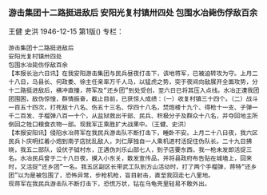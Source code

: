 ### 游击集团十二路挺进敌后  安阳光复村镇卅四处  包围水冶毙伤俘敌百余
王健  史洪
1946-12-15
第1版()
专栏：

    游击集团十二路挺进敌后
    安阳光复村镇卅四处
    包围水冶毙伤俘敌百余
    【本报长治六日讯】在我安阳游击集团与民兵昼夜打击下，该地蒋军，已被迫转攻为守。上月二十八日，马县长、何政委、徐主任亲率万千人马，以猛虎之势，突于夜间向敌展开全面攻势，分十二路挺进敌后，横冲直撞，蒋军及“还乡团”到处受创，至六日已将其压入点线。水冶正遭我团团围困，敌伪惊惶，群情振奋，截止目前，已获惊人成绩：（一）收复村镇三十四个。（二）战斗一百五十四次，打死敌十八名、伤五十三名、俘四十八名，焚炮楼十九个、得枪十一支、子弹一千二百发、手榴弹八百一十个，从监狱救出干部、民兵、积极分子及群众十八名，并夺回地主所倒回之牲口粮食衣物一部。现我军正乘胜扩大战果中。（王健、史洪）
    【本报安阳讯】侵陷水冶蒋军在我民兵游击队不断打击下，睡卧不安。上月二十八日夜，我六区民兵卜庆明扛着小炮到南子店扰乱敌人，刘仁厚独自一人乘机进村活捉住伪队长。二十九日拂晓，我五二部队，设伏子钺村东，正遇伪刘乐山部七人，到子店要东西，我一枪未发即活捉三名。水冶民兵曾于二十八日夜，摸入小东关，散发宣传品，并将县政府布告贴在城墙上，回来时，又活捉“还乡团”一名。我五区副区长带武工队到方山活动时，打了两个手榴弹，蒋特“还乡团”以为是被包围了，恐怖异常，步枪机枪，盲目射击，直至我回走七八里地。
    现蒋军在我民兵游击队不断打击下，恐慌万状，钻在乌龟壳里轻易不敢外出。

